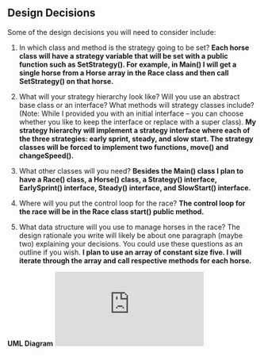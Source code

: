 Design Decisions
----------------
Some of the design decisions you will need to consider include:

1. In which class and method is the strategy going to be set?
**Each horse class will have a strategy variable that will be set with a public function such as SetStrategy(). For example, in Main() I will get a single horse from a Horse array in the Race class and then call SetStrategy() on that horse.**

2. What will your strategy hierarchy look like? Will you use an abstract base class or an interface? What methods will strategy classes include? (Note: While I provided you with an initial interface – you can choose whether you like to keep the interface or replace with a super class).
**My strategy hierarchy will implement a strategy interface where each of the three strategies: early sprint, steady, and slow start. The strategy classes will be forced to implement two functions, move() and changeSpeed().**

3. What other classes will you need?
**Besides the Main() class I plan to have a Race() class, a Horse() class, a Strategy() interface, EarlySprint() interface, Steady() interface, and SlowStart() interface.**

4. Where will you put the control loop for the race?
**The control loop for the race will be in the Race class start() public method.**

5. What data structure will you use to manage horses in the race? The design rationale you write will likely be about one paragraph (maybe two) explaining your decisions. You could use these questions as an outline if you wish.
**I plan to use an array of constant size five. I will iterate through the array and call respective methods for each horse.**

**UML Diagram**
![alt text](https://github.com/donaldvluc/SoftwareEngineering2018/blob/master/src/edu/nd/se2018/homework/hwk2/HW02_UML.pdf)
